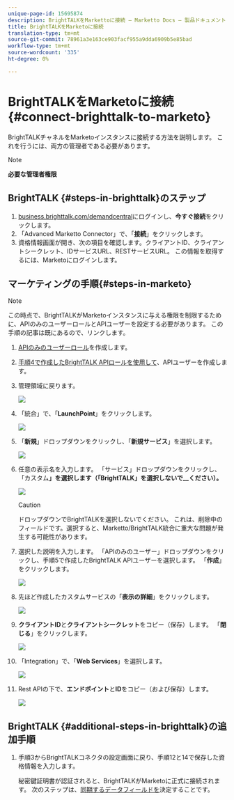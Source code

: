```yaml
---
unique-page-id: 15695874
description: BrightTALKをMarkettoに接続 — Marketto Docs — 製品ドキュメント
title: BrightTALKをMarketoに接続
translation-type: tm+mt
source-git-commit: 78961a3e163ce903facf955a9dda6909b5e85bad
workflow-type: tm+mt
source-wordcount: '335'
ht-degree: 0%

---
```



# BrightTALKをMarketoに接続{#connect-brighttalk-to-marketo}

BrightTALKチャネルをMarketoインスタンスに接続する方法を説明します。 これを行うには、両方の管理者である必要があります。

>[!NOTE]
>
>**必要な管理者権限**

## BrightTALK {#steps-in-brighttalk}のステップ

1. [business.brighttalk.com/demandcentral](http://business.brighttalk.com/demandcentral/login)にログインし、**今すぐ接続**&#x200B;をクリックします。
1. 「Advanced Marketto Connector」で、「**接続**」をクリックします。
1. 資格情報画面が開き、次の項目を確認します。クライアントID、クライアントシークレット、IDサービスURL、RESTサービスURL。 この情報を取得するには、Marketoにログインします。

## マーケティングの手順{#steps-in-marketo}

>[!NOTE]
>
>この時点で、BrightTALKがMarketoインスタンスに与える権限を制限するために、APIのみのユーザーロールとAPIユーザーを設定する必要があります。 この手順の記事は既にあるので、リンクします。

1. [APIのみのユーザーロール](/help/marketo/product-docs/administration/users-and-roles/create-an-api-only-user-role.md)を作成します。
1. [手順4で作成したBrightTALK APIロールを使用して](/help/marketo/product-docs/administration/users-and-roles/create-an-api-only-user.md)、APIユーザーを作成します。
1. 管理領域に戻ります。

   ![](assets/one.png)

1. 「統合」で、「**LaunchPoint**」をクリックします。

   ![](assets/two.png)

1. 「**新規**」ドロップダウンをクリックし、「**新規サービス**」を選択します。

   ![](assets/three.png)

1. 任意の表示名を入力します。 「サービス」ドロップダウンをクリックし、「カスタム&#x200B;**」を選択します（「BrightTALK」を選択しないで&#x200B;__ください）。**

   ![](assets/four.png)

   >[!CAUTION]
   >
   >ドロップダウンでBrightTALKを選択しないでください。 これは、削除中のフィールドです。選択すると、Marketto/BrightTALK統合に重大な問題が発生する可能性があります。

1. 選択した説明を入力します。 「APIのみのユーザー」ドロップダウンをクリックし、手順5で作成したBrightTALK APIユーザーを選択します。 「**作成**」をクリックします。

   ![](assets/five.png)

1. 先ほど作成したカスタムサービスの「**表示の詳細**」をクリックします。

   ![](assets/six.png)

1. **クライアントID**&#x200B;と&#x200B;**クライアントシークレット**&#x200B;をコピー（保存）します。 「**閉じる**」をクリックします。

   ![](assets/eight-1.png)

1. 「Integration」で、「**Web Services**」を選択します。

   ![](assets/nine-1.png)

1. Rest APIの下で、**エンドポイント**&#x200B;と&#x200B;**ID**&#x200B;をコピー（および保存）します。

   ![](assets/ten.png)

## BrightTALK {#additional-steps-in-brighttalk}の追加手順

1. 手順3からBrightTALKコネクタの設定画面に戻り、手順12と14で保存した資格情報を入力します。

   秘密鍵証明書が認証されると、BrightTALKがMarketoに正式に接続されます。 次のステップは、[同期するデータフィールドを](http://support.brighttalk.com/hc/en-us/articles/115005131274-BrightTALK-Connector-for-Marketo-Choose-the-Fields-to-Sync)決定することです。
